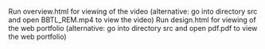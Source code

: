 Run overview.html for viewing of the video (alternative: go into directory src and open BBTL_REM.mp4 to view the video)
Run design.html for viewing of the web portfolio (alternative: go into directory src and open pdf.pdf to view the web portfolio)
